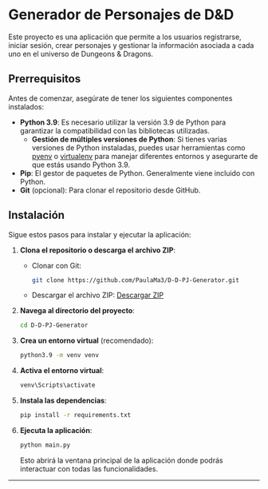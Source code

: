 # Generador de Personajes de D&D

Este proyecto es una aplicación que permite a los usuarios registrarse, iniciar sesión, crear personajes y gestionar la información asociada a cada uno en el universo de Dungeons & Dragons.

## Prerrequisitos

Antes de comenzar, asegúrate de tener los siguientes componentes instalados:

- **Python 3.9**: Es necesario utilizar la versión 3.9 de Python para garantizar la compatibilidad con las bibliotecas utilizadas.
  - **Gestión de múltiples versiones de Python**: Si tienes varias versiones de Python instaladas, puedes usar herramientas como [pyenv](https://github.com/pyenv/pyenv) o [virtualenv](https://virtualenv.pypa.io/) para manejar diferentes entornos y asegurarte de que estás usando Python 3.9.
- **Pip**: El gestor de paquetes de Python. Generalmente viene incluido con Python.
- **Git** (opcional): Para clonar el repositorio desde GitHub.

## Instalación

Sigue estos pasos para instalar y ejecutar la aplicación:

1. **Clona el repositorio o descarga el archivo ZIP**:

   - Clonar con Git:

     ```bash
     git clone https://github.com/PaulaMa3/D-D-PJ-Generator.git
     ```

   - Descargar el archivo ZIP: [Descargar ZIP](https://github.com/PaulaMa3/D-D-PJ-Generator/archive/refs/heads/main.zip)

2. **Navega al directorio del proyecto**:

   ```bash
   cd D-D-PJ-Generator
   ```

3. **Crea un entorno virtual** (recomendado):

   ```bash
   python3.9 -m venv venv
   ```

4. **Activa el entorno virtual**:

   ```bash
   venv\Scripts\activate
     ```

5. **Instala las dependencias**:

   ```bash
   pip install -r requirements.txt
   ```

6. **Ejecuta la aplicación**:

   ```bash
   python main.py
   ```

   Esto abrirá la ventana principal de la aplicación donde podrás interactuar con todas las funcionalidades.

---
